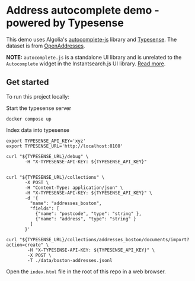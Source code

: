 # Address autocomplete demo - powered by Typesense

This demo uses Algolia's [autocomplete-js](https://github.com/algolia/autocomplete) library and [Typesense](https://typesense.org). The dataset is from [OpenAddresses](https://www.kaggle.com/datasets/openaddresses/openaddresses-us-northeast).

**NOTE:** `autocomplete.js` is a standalone UI library and is unrelated to the `Autocomplete` widget in the Instantsearch.js UI library. [Read more](https://github.com/typesense/typesense-instantsearch-adapter/issues/88#issuecomment-1021597634).

## Get started

To run this project locally:

Start the typesense server

```shell
docker compose up
```

Index data into typesense

```shell
export TYPESENSE_API_KEY='xyz'
export TYPESENSE_URL='http://localhost:8108'

curl "${TYPESENSE_URL}/debug" \
       -H "X-TYPESENSE-API-KEY: ${TYPESENSE_API_KEY}"


curl "${TYPESENSE_URL}/collections" \
       -X POST \
       -H "Content-Type: application/json" \
       -H "X-TYPESENSE-API-KEY: ${TYPESENSE_API_KEY}" \
       -d '{
         "name": "addresses_boston",
         "fields": [
           {"name": "postcode", "type": "string" },
           {"name": "address", "type": "string" }
         ]
       }'

curl "${TYPESENSE_URL}/collections/addresses_boston/documents/import?action=create" \
        -H "X-TYPESENSE-API-KEY: ${TYPESENSE_API_KEY}" \
        -X POST \
        -T ./data/boston-addresses.jsonl
```

Open the `index.html` file in the root of this repo in a web browser.
